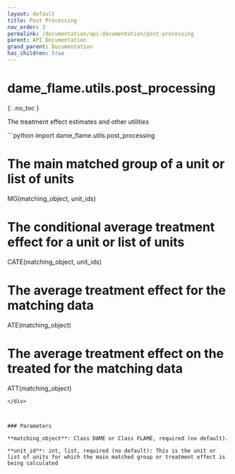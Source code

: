 ```yaml
---
layout: default
title: Post Processing
nav_order: 3
permalink: /documentation/api-documentation/post-processing
parent: API Documentation
grand_parent: Documentation
has_children: true
---
```


# dame_flame.utils.post_processing
{: .no_toc }
 
The treatment effect estimates and other utilities

<div class="code-example" markdown="1">
```python
import dame_flame.utils.post_processing

# The main matched group of a unit or list of units
MG(matching_object, unit_ids)

# The conditional average treatment effect for a unit or list of units
CATE(matching_object, unit_ids)

# The average treatment effect for the matching data
ATE(matching_object)

# The average treatment effect on the treated for the matching data
ATT(matching_object)

```
</div>



### Parameters 

**matching_object**: Class DAME or Class FLAME, required (no default).

**unit_id**: int, list, required (no default): This is the unit or list of units for which the main matched group or treatment effect is being calculated